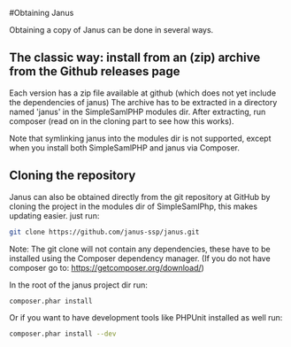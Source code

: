 #Obtaining Janus

Obtaining a copy of Janus can be done in several ways.

The classic way: install from an (zip) archive from the Github releases page
----------------------------------------------------------------------------

Each version has a zip file available at github (which does not yet include the dependencies of janus)
The archive has to be extracted in a directory named 'janus' in the SimpleSamlPHP modules dir. After extracting, run composer (read on in the cloning part to see how this works).

Note that symlinking janus into the modules dir is not supported, except when you install both SimpleSamlPHP and janus via Composer.

Cloning the repository
----------------------

Janus can also be obtained directly from the git repository at GitHub
by cloning the project in the modules dir of SimpleSamlPhp, this makes updating easier. just run:

```sh
git clone https://github.com/janus-ssp/janus.git
```

Note: The git clone will not contain any dependencies, these have to be installed using the Composer dependency manager. (If you do not have composer go to: https://getcomposer.org/download/)

In the root of the janus project dir run:

```sh
composer.phar install
```

Or if you want to have development tools like PHPUnit installed as well run:

```sh
composer.phar install --dev
```
